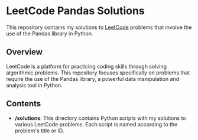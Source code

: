 # LeetCode Pandas Solutions

This repository contains my solutions to [LeetCode](https://leetcode.com/) problems that involve the use of the Pandas library in Python.

## Overview

LeetCode is a platform for practicing coding skills through solving algorithmic problems. This repository focuses specifically on problems that require the use of the Pandas library, a powerful data manipulation and analysis tool in Python.

## Contents

- **/solutions**: This directory contains Python scripts with my solutions to various LeetCode problems. Each script is named according to the problem's title or ID.
